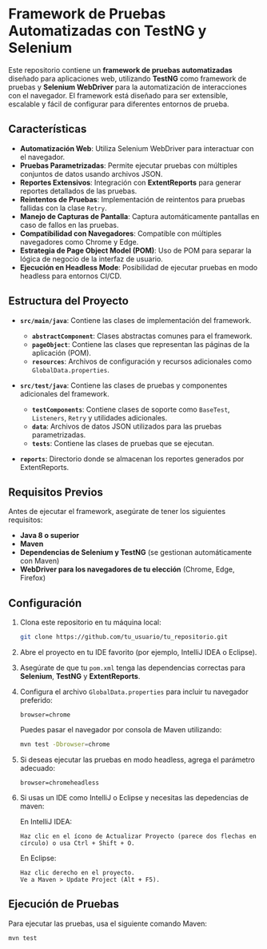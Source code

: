 # Framework de Pruebas Automatizadas con TestNG y Selenium

Este repositorio contiene un **framework de pruebas automatizadas** diseñado para aplicaciones web, utilizando **TestNG** como framework de pruebas y **Selenium WebDriver** para la automatización de interacciones con el navegador. El framework está diseñado para ser extensible, escalable y fácil de configurar para diferentes entornos de prueba.

## Características

- **Automatización Web**: Utiliza Selenium WebDriver para interactuar con el navegador.
- **Pruebas Parametrizadas**: Permite ejecutar pruebas con múltiples conjuntos de datos usando archivos JSON.
- **Reportes Extensivos**: Integración con **ExtentReports** para generar reportes detallados de las pruebas.
- **Reintentos de Pruebas**: Implementación de reintentos para pruebas fallidas con la clase `Retry`.
- **Manejo de Capturas de Pantalla**: Captura automáticamente pantallas en caso de fallos en las pruebas.
- **Compatibilidad con Navegadores**: Compatible con múltiples navegadores como Chrome y Edge.
- **Estrategia de Page Object Model (POM)**: Uso de POM para separar la lógica de negocio de la interfaz de usuario.
- **Ejecución en Headless Mode**: Posibilidad de ejecutar pruebas en modo headless para entornos CI/CD.

## Estructura del Proyecto

- **`src/main/java`**: Contiene las clases de implementación del framework.
  - **`abstractComponent`**: Clases abstractas comunes para el framework.
  - **`pageObject`**: Contiene las clases que representan las páginas de la aplicación (POM).
  - **`resources`**: Archivos de configuración y recursos adicionales como `GlobalData.properties`.

- **`src/test/java`**: Contiene las clases de pruebas y componentes adicionales del framework.
    - **`testComponents`**: Contiene clases de soporte como `BaseTest`, `Listeners`, `Retry` y utilidades adicionales.
    - **`data`**: Archivos de datos JSON utilizados para las pruebas parametrizadas.
    - **`tests`**: Contiene las clases de pruebas que se ejecutan.

- **`reports`**: Directorio donde se almacenan los reportes generados por ExtentReports.

## Requisitos Previos

Antes de ejecutar el framework, asegúrate de tener los siguientes requisitos:

- **Java 8 o superior**
- **Maven**
- **Dependencias de Selenium y TestNG** (se gestionan automáticamente con Maven)
- **WebDriver para los navegadores de tu elección** (Chrome, Edge, Firefox)

## Configuración

1. Clona este repositorio en tu máquina local:

    ```bash
    git clone https://github.com/tu_usuario/tu_repositorio.git
    ```

2. Abre el proyecto en tu IDE favorito (por ejemplo, IntelliJ IDEA o Eclipse).

3. Asegúrate de que tu `pom.xml` tenga las dependencias correctas para **Selenium**, **TestNG** y **ExtentReports**.

4. Configura el archivo `GlobalData.properties` para incluir tu navegador preferido:

    ```properties
    browser=chrome
    ```

    Puedes pasar el navegador por consola de Maven utilizando:

    ```bash
    mvn test -Dbrowser=chrome
    ```

5. Si deseas ejecutar las pruebas en modo headless, agrega el parámetro adecuado:

    ```properties
    browser=chromeheadless
    ```
6. Si usas un IDE como IntelliJ o Eclipse y necesitas las depedencias de maven:

    En IntelliJ IDEA:
      ```Ve a la pestaña Maven (View > Tool Windows > Maven).
      Haz clic en el ícono de Actualizar Proyecto (parece dos flechas en círculo) o usa Ctrl + Shift + O.
      ```
    En Eclipse:
     ```
     Haz clic derecho en el proyecto.
     Ve a Maven > Update Project (Alt + F5).
     ```
## Ejecución de Pruebas

Para ejecutar las pruebas, usa el siguiente comando Maven:

```bash
mvn test
